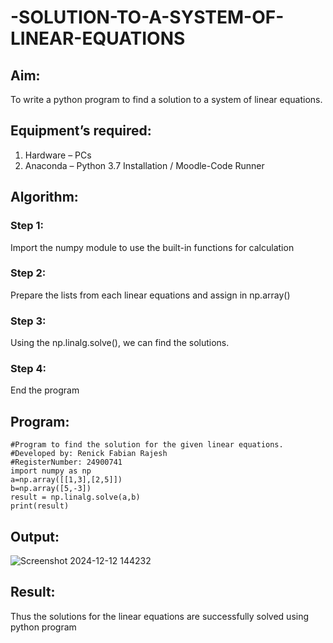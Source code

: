 # -SOLUTION-TO-A-SYSTEM-OF-LINEAR-EQUATIONS
## Aim:
To write a python program to find a solution to a system of linear equations.
## Equipment’s required:
1. 	Hardware – PCs
2. 	Anaconda – Python 3.7 Installation / Moodle-Code Runner
## Algorithm:
### Step 1: 
Import the numpy module to use the built-in functions for calculation
### Step 2: 
Prepare the lists from each linear equations and assign in np.array()
### Step 3: 
Using the np.linalg.solve(), we can find the solutions.
### Step 4: 
End the program
## Program:
```
#Program to find the solution for the given linear equations.
#Developed by: Renick Fabian Rajesh
#RegisterNumber: 24900741
import numpy as np
a=np.array([[1,3],[2,5]])
b=np.array([5,-3])
result = np.linalg.solve(a,b)
print(result)
```
## Output:
![Screenshot 2024-12-12 144232](https://github.com/user-attachments/assets/2f45514a-168c-414d-b6af-dc8b599d32ff)




## Result: 
Thus the solutions for the linear equations are successfully solved using python program

